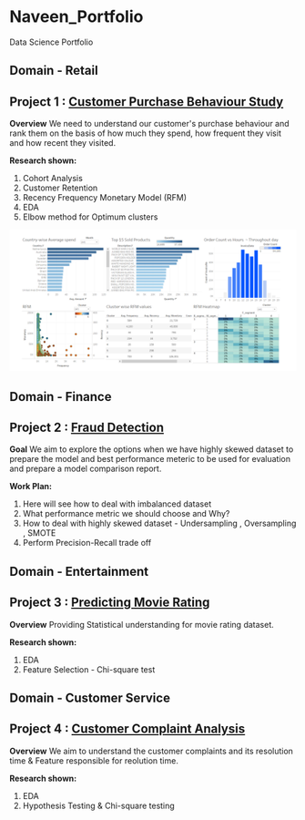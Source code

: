 # Naveen_Portfolio
Data Science Portfolio

## Domain - Retail
## Project 1 : [Customer Purchase Behaviour Study](https://github.com/kumarnav03/Customer_Segmentation)

**Overview**
We need to understand our customer's purchase behaviour and rank them on the basis of how much they spend, how frequent they visit and how recent they visited.

**Research shown:**
  1. Cohort Analysis
  2. Customer Retention
  3. Recency Frequency Monetary Model (RFM)
  4. EDA
  5. Elbow method for Optimum clusters
  
![](/images/Customer_Tableau.PNG)
  
## Domain - Finance
## Project 2 : [Fraud Detection](https://github.com/kumarnav03/Fraud_Detection)

**Goal**
We aim to explore the options when we have highly skewed dataset to prepare the model and best performance meteric to be used for evaluation and prepare a model comparison report.

**Work Plan:**
 1. Here will see how to deal with imbalanced dataset
 2. What performance metric we should choose and Why?
 3. How to deal with highly skewed dataset - Undersampling , Oversampling , SMOTE
 4. Perform Precision-Recall trade off
 
## Domain - Entertainment 
## Project 3 : [Predicting Movie Rating](https://github.com/kumarnav03/Data-Science-Python-/blob/master/Movie_Project.ipynb)

**Overview**
Providing Statistical understanding for movie rating dataset.

**Research shown:**
  1. EDA
  2. Feature Selection - Chi-square test

## Domain - Customer Service
## Project 4 : [Customer Complaint Analysis](https://github.com/kumarnav03/Data-Science-Python-/blob/master/NYC311_project.ipynb)

**Overview**
We aim to understand the customer complaints and its resolution time & Feature responsible for reolution time.

**Research shown:**
  1. EDA
  2. Hypothesis Testing & Chi-square testing
  
